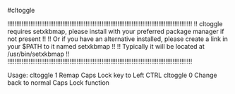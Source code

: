 #cltoggle

!!!!!!!!!!!!!!!!!!!!!!!!!!!!!!!!!!!!!!!!!!!!!!!!!!!!!!!!!!!!!!!!!!!!!!!!!!!!!!!!!!!!!!!!!!!!!!!!!!!!!!!!
!! cltoggle requires setxkbmap, please install with your preferred package manager if not present     !!
!! Or if you have an alternative installed, please create a link in your \$PATH to it named setxkbmap !!
!! Typically it will be located at /usr/bin/setxkbmap                                                 !!
!!!!!!!!!!!!!!!!!!!!!!!!!!!!!!!!!!!!!!!!!!!!!!!!!!!!!!!!!!!!!!!!!!!!!!!!!!!!!!!!!!!!!!!!!!!!!!!!!!!!!!!!


Usage: 
cltoggle 1 Remap Caps Lock key to Left CTRL
cltoggle 0 Change back to normal Caps Lock function
